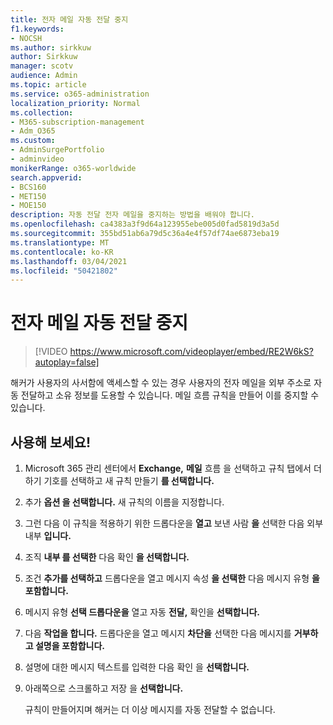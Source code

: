 ```yaml
---
title: 전자 메일 자동 전달 중지
f1.keywords:
- NOCSH
ms.author: sirkkuw
author: Sirkkuw
manager: scotv
audience: Admin
ms.topic: article
ms.service: o365-administration
localization_priority: Normal
ms.collection:
- M365-subscription-management
- Adm_O365
ms.custom:
- AdminSurgePortfolio
- adminvideo
monikerRange: o365-worldwide
search.appverid:
- BCS160
- MET150
- MOE150
description: 자동 전달 전자 메일을 중지하는 방법을 배워야 합니다.
ms.openlocfilehash: ca4383a3f9d64a123955ebe005d0fad5819d3a5d
ms.sourcegitcommit: 355bd51ab6a79d5c36a4e4f57df74ae6873eba19
ms.translationtype: MT
ms.contentlocale: ko-KR
ms.lasthandoff: 03/04/2021
ms.locfileid: "50421802"
---
```

# <a name="stop-email-auto-forward"></a>전자 메일 자동 전달 중지

> [!VIDEO https://www.microsoft.com/videoplayer/embed/RE2W6kS?autoplay=false]

해커가 사용자의 사서함에 액세스할 수 있는 경우 사용자의 전자 메일을 외부 주소로 자동 전달하고 소유 정보를 도용할 수 있습니다. 메일 흐름 규칙을 만들어 이를 중지할 수 있습니다.

## <a name="try-it"></a>사용해 보세요!

1. Microsoft 365 관리 센터에서 **Exchange,** **메일** 흐름  을 선택하고 규칙 탭에서 더하기 기호를 선택하고 새 규칙 만들기 **를 선택합니다.**
1. 추가 **옵션 을 선택합니다.** 새 규칙의 이름을 지정합니다.
1. 그런 다음 이 규칙을 적용하기 위한 드롭다운을 **열고** 보낸 사람 **을** 선택한 다음 외부 내부 **입니다.**
1. 조직 **내부 를 선택한** 다음 확인 **을 선택합니다.**
1. 조건 **추가를 선택하고** 드롭다운을 열고 메시지 속성 **을 선택한** 다음 메시지 유형 **을 포함합니다.**
1. 메시지 유형 **선택 드롭다운을** 열고 자동 **전달,** 확인을 **선택합니다.**
1. 다음 **작업을 합니다.** 드롭다운을 열고 메시지 **차단을** 선택한 다음 메시지를 **거부하고 설명을 포함합니다.**
1. 설명에 대한 메시지 텍스트를 입력한 다음 확인 을 **선택합니다.**
1. 아래쪽으로 스크롤하고 저장 을 **선택합니다.**

    규칙이 만들어지며 해커는 더 이상 메시지를 자동 전달할 수 없습니다.